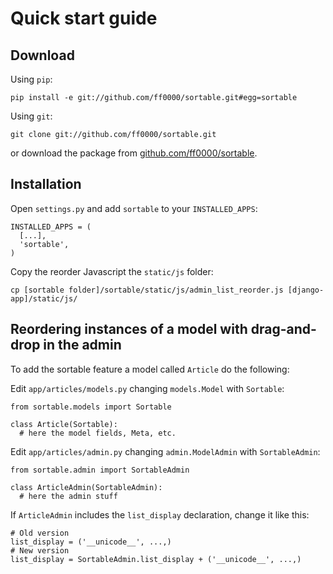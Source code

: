 # Quick start guide

## Download

Using `pip`:

    pip install -e git://github.com/ff0000/sortable.git#egg=sortable

Using `git`:

    git clone git://github.com/ff0000/sortable.git

or download the package from [github.com/ff0000/sortable](https://github.com/ff0000/sortable).

## Installation

Open `settings.py` and add `sortable` to your `INSTALLED_APPS`:

    INSTALLED_APPS = (
      [...],
      'sortable',
    )

Copy the reorder Javascript the `static/js` folder:

    cp [sortable folder]/sortable/static/js/admin_list_reorder.js [django-app]/static/js/

## Reordering instances of a model with drag-and-drop in the admin

To add the sortable feature a model called `Article` do the following:

Edit `app/articles/models.py` changing `models.Model` with `Sortable`:

    from sortable.models import Sortable

    class Article(Sortable):
      # here the model fields, Meta, etc.

Edit `app/articles/admin.py` changing `admin.ModelAdmin` with `SortableAdmin`:

    from sortable.admin import SortableAdmin
    
    class ArticleAdmin(SortableAdmin):
      # here the admin stuff 

If `ArticleAdmin` includes the `list_display` declaration, change it like this:

    # Old version
    list_display = ('__unicode__', ...,)
    # New version
    list_display = SortableAdmin.list_display + ('__unicode__', ...,)
    
